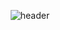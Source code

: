 <div align="center">
  
  ![header](https://capsule-render.vercel.app/api?type=Venom&&text=SongyiSpace&fontColor=ffffff&color=184231)
</div>
